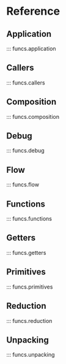 # Reference

## Application

::: funcs.application

## Callers

::: funcs.callers

## Composition

::: funcs.composition

## Debug

::: funcs.debug

## Flow

::: funcs.flow

## Functions

::: funcs.functions

## Getters

::: funcs.getters

## Primitives

::: funcs.primitives

## Reduction

::: funcs.reduction

## Unpacking

::: funcs.unpacking
